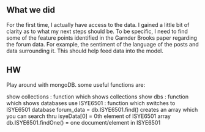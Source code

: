 ## What we did
For the first time, I actually have access to the data. I gained a little bit of clarity as to what my next steps should be. To be specific, I need to find some of the feature points identified in the Garnder Brooks paper regarding the forum data. For example, the sentiment of the language of the posts and data surrounding it. This should help feed data into the model.

## HW
Play around with mongoDB.
some useful functions are:

show collections : function which shows collections
show dbs : function which shows databases
use ISYE6501 : function which switches to ISYE6501 database
forum_data = db.ISYE6501.find() creates an array which you can search thru
isyeData[0] = 0th element of ISYE6501 array
db.ISYE6501.findOne() = one document/element in ISYE6501